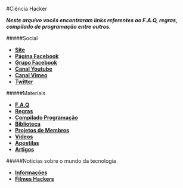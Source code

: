 #Ciência Hacker

***Neste arquivo vocês encontraram links referentes ao F.A.Q, regras, compilado de programação entre outros.***

#####Social
* [**Site**](http://cienciahacker.com.br)
* [**Página Facebook**](https://fb.com/cienciahacker)
* [**Grupo Facebook**](https://fb.com/groups/cienciahacker)
* [**Canal Youtube**](http://goo.gl/gn0or1)
* [**Canal Vimeo**](http://goo.gl/Jb1piO)
* [**Twitter**](https://twitter.com/cienciahacker)

#####Materiais
* [**F.A.Q**](http://goo.gl/gUzSa0)
* [**Regras**](http://goo.gl/7n9CeV)
* [**Compilado Programação**](http://goo.gl/ANacIx)
* [**Biblioteca**](http://goo.gl/blY1d4)
* [**Projetos de Membros**](http://goo.gl/wjlk09)
* [**Vídeos**](https://github.com/cienciahacker/index/blob/master/Arquivos/videos.md)
* [**Apostilas**](https://github.com/cienciahacker/index/blob/master/Arquivos/Apostilas.md)
* [**Artigos**](https://github.com/cienciahacker/index/blob/master/artigos.md)

#####Noticias sobre o mundo da tecnologia
* [**Informações**](https://github.com/cienciahacker/index/blob/master/Arquivos/info.md)
* [**Filmes Hackers**](https://github.com/cienciahacker/index/blob/master/Arquivos/Filmes.md)
